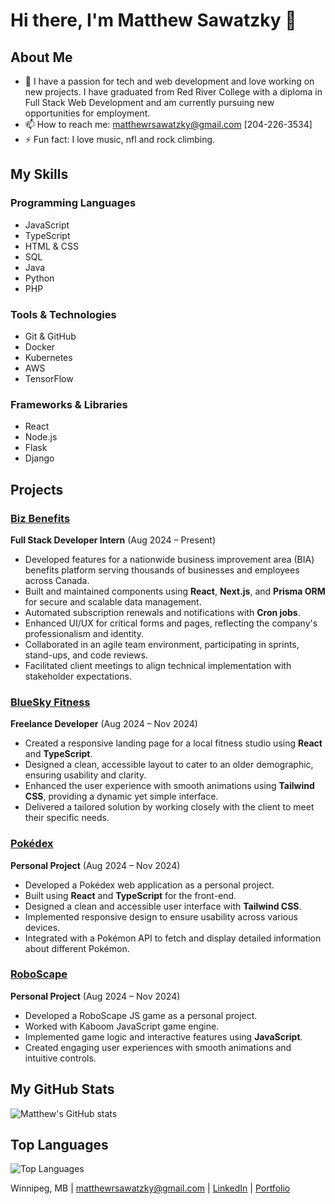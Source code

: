 # Hi there, I'm Matthew Sawatzky 👋

## About Me

- 🌱 I have a passion for tech and web development and love working on new projects. I have graduated from Red River College with a diploma in Full Stack Web Development and am currently pursuing new opportunities for employment.
- 📫 How to reach me: [matthewrsawatzky@gmail.com](mailto:matthewrsawatzky@gmail.com) [204-226-3534]
- ⚡ Fun fact: I love music, nfl and rock climbing.

## My Skills

### Programming Languages
- JavaScript
- TypeScript
- HTML & CSS
- SQL
- Java
- Python
- PHP

### Tools & Technologies
- Git & GitHub
- Docker
- Kubernetes
- AWS
- TensorFlow

### Frameworks & Libraries
- React
- Node.js
- Flask
- Django

## Projects

### [Biz Benefits](#)
**Full Stack Developer Intern** (Aug 2024 – Present)  
- Developed features for a nationwide business improvement area (BIA) benefits platform serving thousands of businesses and employees across Canada.
- Built and maintained components using **React**, **Next.js**, and **Prisma ORM** for secure and scalable data management.
- Automated subscription renewals and notifications with **Cron jobs**.
- Enhanced UI/UX for critical forms and pages, reflecting the company's professionalism and identity.
- Collaborated in an agile team environment, participating in sprints, stand-ups, and code reviews.
- Facilitated client meetings to align technical implementation with stakeholder expectations.

### [BlueSky Fitness](https://blueskyfitnessandhealthcoaching.vercel.app/)
**Freelance Developer** (Aug 2024 – Nov 2024)  
- Created a responsive landing page for a local fitness studio using **React** and **TypeScript**.
- Designed a clean, accessible layout to cater to an older demographic, ensuring usability and clarity.
- Enhanced the user experience with smooth animations using **Tailwind CSS**, providing a dynamic yet simple interface.
- Delivered a tailored solution by working closely with the client to meet their specific needs.

### [Pokédex](https://msawatzky-react-pokedex.vercel.app/pokemon/1)
**Personal Project** (Aug 2024 – Nov 2024)  
- Developed a Pokédex web application as a personal project.
- Built using **React** and **TypeScript** for the front-end.
- Designed a clean and accessible user interface with **Tailwind CSS**.
- Implemented responsive design to ensure usability across various devices.
- Integrated with a Pokémon API to fetch and display detailed information about different Pokémon.

### [RoboScape](https://roboscape.vercel.app/)
**Personal Project** (Aug 2024 – Nov 2024)  
- Developed a RoboScape JS game as a personal project.
- Worked with Kaboom JavaScript game engine.
- Implemented game logic and interactive features using **JavaScript**.
- Created engaging user experiences with smooth animations and intuitive controls.


## My GitHub Stats

![Matthew's GitHub stats](https://github-readme-stats.vercel.app/api?username=matthew-sawatzky&show_icons=true&theme=radical)

## Top Languages

![Top Languages](https://github-readme-stats.vercel.app/api/top-langs/?username=matthew-sawatzky&layout=compact&theme=radical)


Winnipeg, MB | [matthewrsawatzky@gmail.com](mailto:matthewrsawatzky@gmail.com) | [LinkedIn](www.linkedin.com/in/matthew-sawatzky) | [Portfolio](https://matthewsawatzky-portfolio.vercel.app/)
